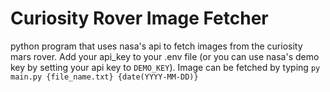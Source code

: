 # Curiosity Rover Image Fetcher
python program that uses nasa's api to fetch images from the curiosity mars rover. Add your api_key to your .env file (or you can use nasa's demo key by setting your api key to `DEMO_KEY`). Image can be fetched by typing `py main.py {file_name.txt} {date(YYYY-MM-DD)}`
